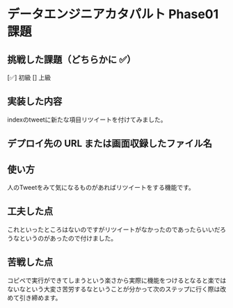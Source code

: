 # データエンジニアカタパルト Phase01 課題

## 挑戦した課題（どちらかに ✅）

[✅] 初級
[] 上級

## 実装した内容

indexのtweetに新たな項目リツイートを付けてみました。

## デプロイ先の URL または画面収録したファイル名



## 使い方

人のTweetをみて気になるものがあればリツイートをする機能です。

## 工夫した点

これといったところはないのですがリツイートがなかったのであったらいいだろうなというのがあったので付けました。

## 苦戦した点

コピペで実行ができてしまうという楽さから実際に機能をつけるとなると楽ではないなという大変さ苦労するなということが分かって次のステップに行く際は改めて引き締めます。
